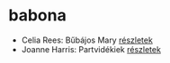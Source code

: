 # babona

- Celia Rees: Bűbájos Mary [részletek](../_details/Celia%20Rees.md#id_979)
- Joanne Harris: Partvidékiek [részletek](../_details/Joanne%20Harris.md#id_1128)